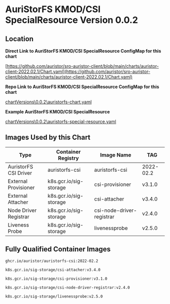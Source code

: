  # AuriStorFS KMOD/CSI SpecialResource Version 0.0.2
 
## Location
**Direct Link to AuriStorFS KMOD/CSI SpecialResource ConfigMap for this chart**

[https://github.com/auristor/sro-auristor-client/blob/main/charts/auristor-client-2022.02.1/Chart.yaml](https://github.com/auristor/sro-auristor-client/blob/main/charts/auristor-client-2022.02.1/Chart.yaml)

**Repo Link to AuriStorFS KMOD/CSI SpecialResource ConfigMap for this chart** 

[chartVersions\0.0.2\auristorfs-chart.yaml](..\..\chartVersions\0.0.2\auristorfs-chart.yam)

**Example  AuriStorFS KMOD/CSI SpecialResource** 

[chartVersions\0.0.2\auristorfs-special-resource.yaml](..\..\chartVersions\0.0.2\auristorfs-special-resource.yam)

## Images Used by this Chart 

| Type | Container Registry | Image Name | TAG |
|-------|-----|---|--|
| AuristorFS CSI Driver | auristorfs-csi | auristorfs-csi | 2022-02.2 |
| External Provisioner | k8s.gcr.io/sig-storage |csi-provisioner | v3.1.0 |
| External Attacher | k8s.gcr.io/sig-storage |csi-attacher | v3.4.0 |
| Node Driver Registrar | k8s.gcr.io/sig-storage |csi-node-driver-registrar | v2.4.0 |
| Liveness Probe | k8s.gcr.io/sig-storage |livenessprobe | v2.5.0 |

## Fully Qualified Container Images


	ghcr.io/auristor/auristorfs-csi:2022-02.2

	k8s.gcr.io/sig-storage/csi-attacher:v3.4.0

	k8s.gcr.io/sig-storage/csi-provisioner:v3.1.0

	k8s.gcr.io/sig-storage/csi-node-driver-registrar:v2.4.0
	
	k8s.gcr.io/sig-storage/livenessprobe:v2.5.0
